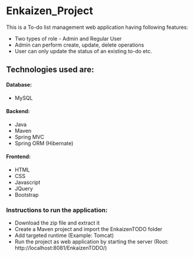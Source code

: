 # Enkaizen_Project
This is a To-do list management web application having following features:
* Two types of role - Admin and Regular User
* Admin can perform create, update, delete operations
* User can only update the status of an existing to-do etc.

## Technologies used are:
#### Database:
* MySQL
#### Backend:
* Java
* Maven
* Spring MVC
* Spring ORM (Hibernate)
#### Frontend:
* HTML
* CSS
* Javascript
* JQuery
* Bootstrap

### Instructions to run the application:
* Download the zip file and extract it
* Create a Maven project and import the EnkaizenTODO folder
* Add targeted runtime (Example: Tomcat)
* Run the project as web application by starting the server (Root: http://localhost:8081/EnkaizenTODO/)
